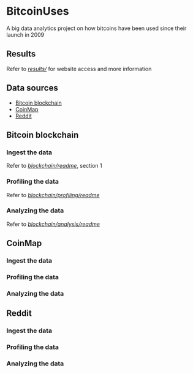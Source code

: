 # BitcoinUses
A big data analytics project on how bitcoins have been used since their launch in 2009

## Results
Refer to [*results/*](results) for website access and more information

## Data sources
- [Bitcoin blockchain](https://blockchain.info/)
- [CoinMap](https://coinmap.org/welcome/)
- [Reddit](https://www.reddit.com/dev/api/)

## Bitcoin blockchain

### Ingest the data
Refer to [*blockchain/readme*](blockchain/readme.md), section 1

### Profiling the data
Refer to [*blockchain/profiling/readme*](blockchain/profiling/readme.md)

### Analyzing the data
Refer to [*blockchain/analysis/readme*](blockchain/analysis/readme.md)

## CoinMap
### Ingest the data
### Profiling the data
### Analyzing the data

## Reddit
### Ingest the data
### Profiling the data
### Analyzing the data
